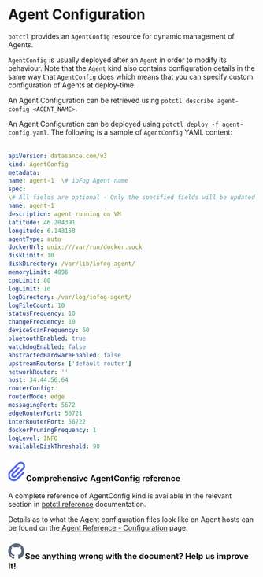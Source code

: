 
# Agent Configuration

  

`potctl` provides an `AgentConfig` resource for dynamic management of Agents.

  

`AgentConfig` is usually deployed after an `Agent` in order to modify its behaviour. Note that the `Agent` kind also contains configuration details in the same way that `AgentConfig` does which means that you can specify custom configuration of Agents at deploy-time.

  

An Agent Configuration can be retrieved using `potctl describe agent-config <AGENT_NAME>`.

  

An Agent Configuration can be deployed using `potctl deploy -f agent-config.yaml`. The following is a sample of `AgentConfig` YAML content:

  

```yaml

apiVersion: datasance.com/v3
kind: AgentConfig
metadata:
name: agent-1  \# ioFog Agent name
spec:
\# All fields are optional - Only the specified fields will be updated
name: agent-1
description: agent running on VM
latitude: 46.204391
longitude: 6.143158
agentType: auto
dockerUrl: unix:///var/run/docker.sock
diskLimit: 10
diskDirectory: /var/lib/iofog-agent/
memoryLimit: 4096
cpuLimit: 80
logLimit: 10
logDirectory: /var/log/iofog-agent/
logFileCount: 10
statusFrequency: 10
changeFrequency: 10
deviceScanFrequency: 60
bluetoothEnabled: true
watchdogEnabled: false
abstractedHardwareEnabled: false
upstreamRouters: ['default-router']
networkRouter: ''
host: 34.44.56.64
routerConfig:
routerMode: edge
messagingPort: 5672
edgeRouterPort: 56721
interRouterPort: 56722
dockerPruningFrequency: 1
logLevel: INFO
availableDiskThreshold: 90
```

  

<aside  class="notifications note">

<h3><img  src="/images/icos/ico-note.svg"  alt=""/>Comprehensive AgentConfig reference</h3>

<p>A complete reference of AgentConfig kind is available in the relevant section in <a  href="/docs/reference-potctl/reference-agent">potctl reference</a> documentation.</p>

<p>Details as to what the Agent configuration files look like on Agent hosts can be found on the <a href="/docs/reference-agent/configuration">Agent Reference - Configuration</a> page.</p>

</aside>

  

<aside  class="notifications contribute">

<h3><img  src="/static//images/icos/ico-github.svg"  alt=""/>See anything wrong with the document? Help us improve it!</h3>

<a  href="https://github.com/eclipse-iofog/iofog.org/edit/develop/content/docs/3.0/agent-management/agent-configuration.md" target="_blank">



</a>

</aside>